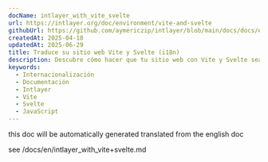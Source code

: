 ```yaml
---
docName: intlayer_with_vite_svelte
url: https://intlayer.org/doc/environment/vite-and-svelte
githubUrl: https://github.com/aymericzip/intlayer/blob/main/docs/docs/en/intlayer_with_vite+svelte.md
createdAt: 2025-04-18
updatedAt: 2025-06-29
title: Traduce su sitio web Vite y Svelte (i18n)
description: Descubre cómo hacer que tu sitio web con Vite y Svelte sea multilingüe. Sigue la documentación para internacionalizarlo (i18n) y traducirlo.
keywords:
  - Internacionalización
  - Documentación
  - Intlayer
  - Vite
  - Svelte
  - JavaScript
---
```


this doc will be automatically generated translated from the english doc

see /docs/en/intlayer_with_vite+svelte.md
